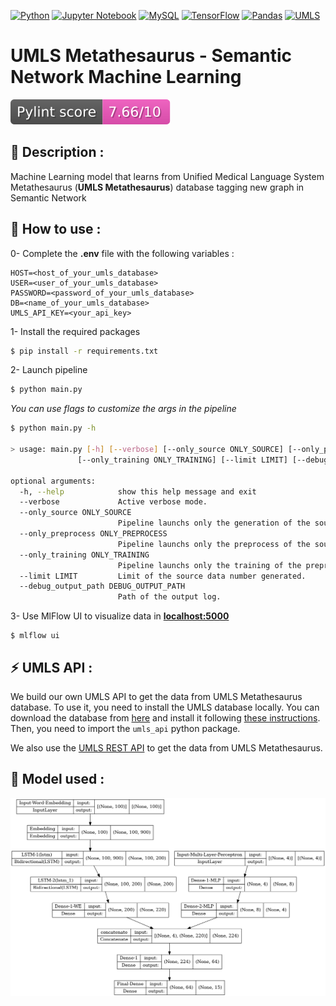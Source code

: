 [![Python](https://img.shields.io/badge/python%203.8.10-3670A0?style=for-the-badge&logo=python&logoColor=ffdd54)](https://www.python.org/downloads/release/python-3810/)
[![Jupyter Notebook](https://img.shields.io/badge/jupyter-%23FA0F00.svg?style=for-the-badge&logo=jupyter&logoColor=white)](https://jupyter.org/)
[![MySQL](https://img.shields.io/badge/mysql-%2300f.svg?style=for-the-badge&logo=mysql&logoColor=white)](https://www.mysql.com/en/)
[![TensorFlow](https://img.shields.io/badge/TensorFlow-%23FF6F00.svg?style=for-the-badge&logo=TensorFlow&logoColor=white)](https://www.tensorflow.org/?hl=en)
[![Pandas](https://img.shields.io/badge/pandas-%23150458.svg?style=for-the-badge&logo=pandas&logoColor=white)](https://pandas.pydata.org/)
[![UMLS](https://img.shields.io/badge/umls-e0e0e0?style=for-the-badge)](https://www.nlm.nih.gov/research/umls/index.html)

# UMLS Metathesaurus - Semantic Network Machine Learning

[![python-linter](.github/badges/lint-score.svg)](https://pylint.pycqa.org/en/latest/)

## :book: Description :

Machine Learning model that learns from Unified Medical Language System Metathesaurus (**UMLS Metathesaurus**) database tagging new graph in Semantic Network

## :rocket: How to use :

0- Complete the **.env** file with the following variables :

```
HOST=<host_of_your_umls_database>
USER=<user_of_your_umls_database>
PASSWORD=<password_of_your_umls_database>
DB=<name_of_your_umls_database>
UMLS_API_KEY=<your_api_key>
```

1- Install the required packages

```bash
$ pip install -r requirements.txt
```

2- Launch pipeline

```bash
$ python main.py
```

*You can use flags to customize the args in the pipeline*

```bash
$ python main.py -h

> usage: main.py [-h] [--verbose] [--only_source ONLY_SOURCE] [--only_preprocess ONLY_PREPROCESS]
               [--only_training ONLY_TRAINING] [--limit LIMIT] [--debug_output_path DEBUG_OUTPUT_PATH]

optional arguments:
  -h, --help            show this help message and exit
  --verbose             Active verbose mode.
  --only_source ONLY_SOURCE
                        Pipeline launchs only the generation of the source data.
  --only_preprocess ONLY_PREPROCESS
                        Pipeline launchs only the preprocess of the source data.
  --only_training ONLY_TRAINING
                        Pipeline launchs only the training of the preprocessed data.
  --limit LIMIT         Limit of the source data number generated.
  --debug_output_path DEBUG_OUTPUT_PATH
                        Path of the output log.
```

3- Use MlFlow UI to visualize data in [**localhost:5000**](http://127.0.0.1:5000/)

```
$ mlflow ui
```

## :zap: UMLS API :

We build our own UMLS API to get the data from UMLS Metathesaurus database. To use it, you need to install the UMLS database locally. You can download the database from [here](https://www.nlm.nih.gov/research/umls/licensedcontent/umlsknowledgesources.html) and install it following [these instructions](https://www.nlm.nih.gov/research/umls/implementation_resources/metamorphosys/help.html). Then, you need to import the `umls_api` python package.

We also use the [UMLS REST API](https://www.nlm.nih.gov/research/umls/licensedcontent/umlsknowledgesources.html) to get the data from UMLS Metathesaurus.

## :floppy_disk: Model used :

![Keras Visualization model](./artefact/model_plot.png)
